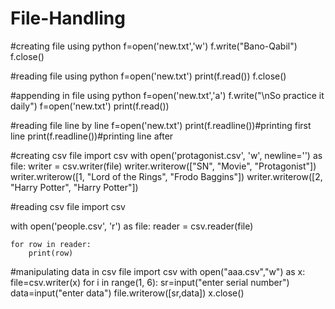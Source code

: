 # File-Handling


#creating file using python
f=open('new.txt','w')
f.write("Bano-Qabil")
f.close()

#reading file using python
f=open('new.txt')
print(f.read())
f.close()

#appending in file using python
f=open('new.txt','a')
f.write("\nSo practice it daily")
f=open('new.txt')
print(f.read())

#reading file line by line 
f=open('new.txt')
print(f.readline())#printing first line
print(f.readline())#printing line after

#creating csv file
import csv
with open('protagonist.csv', 'w', newline='') as file:
    writer = csv.writer(file)
    writer.writerow(["SN", "Movie", "Protagonist"])
    writer.writerow([1, "Lord of the Rings", "Frodo Baggins"])
    writer.writerow([2, "Harry Potter", "Harry Potter"])


#reading csv file
import csv

with open('people.csv', 'r') as file:
    reader = csv.reader(file)

    for row in reader:
        print(row)

#manipulating data in csv file
import csv
with open("aaa.csv","w") as x:
	file=csv.writer(x)
	for i in range(1, 6):
		sr=input("enter serial number")
		data=input("enter data")
		file.writerow([sr,data])
	x.close()
